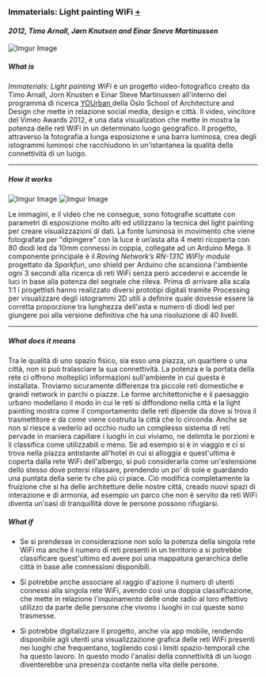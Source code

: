 ### Immaterials: Light painting WiFi [+](http://voyoslo.com/projects/immaterials-wifi-light-painting/)
#### _2012, Timo Arnall, Jørn Knutsen and Einar Sneve Martinussen_

![Imgur Image](https://i.imgur.com/bxRB5qNh.jpg)

##### What is

_Immaterials: Light painting WiFi_ è un progetto video-fotografico creato da Timo Arnall, Jorn Knusten e Einar Steve Martinussen all'interno del programma di ricerca [ YOUrban ](http://yourban.no/)della Oslo School of Architecture and Design che mette in relazione social media, design e città.
Il video, vincitore del Vimeo Awards 2012, è una data visualization che mette in mostra la potenza delle reti WiFi in un determinato luogo geografico. 
Il progetto, attraverso la fotografia a lunga esposizione e una barra luminosa, crea degli istogrammi luminosi che racchiudono in un'istantanea la qualità della connettività di un luogo. 

---

##### How it works

![Imgur Image](https://i.imgur.com/5OGPhlrm.png)
![Imgur Image](https://i.imgur.com/1GxMyWZm.png)

Le immagini, e il video che ne consegue, sono fotografie scattate con parametri di esposizione molto alti ed utilizzano la tecnica del light painting per creare visualizzazioni di dati. 
La fonte luminosa in movimento che viene fotografata per "dipingere" con la luce è un’asta alta 4 metri ricoperta con 80 diodi led da 10mm connessi in coppia, collegate ad un Arduino Mega. Il componente principale è il _Roving Network’s RN-131C WiFly module_ progettato da _Sparkfun_, uno shield per Arduino che scansiona l'ambiente ogni 3 secondi alla ricerca di reti WiFi senza però accedervi e accende le luci in base alla potenza del segnale che rileva. 
Prima di arrivare alla scala 1:1 i progettisti hanno realizzato diversi prototipi digitali tramite Processing per visualizzare degli istogrammi 2D utili a definire quale dovesse essere la corretta proporzione tra lunghezza dell'asta e numero di diodi led per giungere poi alla versione definitiva che ha una risoluzione di 40 livelli.

---

##### What does it means


Tra le qualità di uno spazio fisico, sia esso una piazza, un quartiere o una città, non si può tralasciare la sua connettività. 
La potenza e la portata della rete ci offrono molteplici informazioni sull'ambiente in cui questa è installata. Troviamo sicuramente differenze tra piccole reti domestiche e grandi network in parchi o piazze. Le forme architettoniche e il paesaggio urbano modellano il modo in cui le reti si diffondono nella città e la light painting mostra come il comportamento delle reti dipende da dove si trova il trasmettitore e da come viene costruita la città che lo circonda.
Anche se non si riesce a vederlo ad occhio nudo un complesso sistema di reti pervade in maniera capillare i luoghi in cui viviamo, ne delimita le porzioni e li classifica come utilizzabili o meno. Se ad esempio si è in viaggio e ci si trova nella piazza antistante all'hotel in cui si alloggia e quest'ultima è coperta dalla rete WiFi dell'albergo, si può considerarla come un'estensione dello stesso dove potersi rilassare, prendendo un po' di sole e guardando una puntata della serie tv che più ci piace. Ciò modifica completamente la fruizione che si ha delle architetture delle nostre città, creado nuovi spazi di interazione e di armonia, ad esempio un parco che non è servito da reti WiFi diventa un'oasi di tranquillità dove le persone possono rifugiarsi.


##### What if

- Se si prendesse in considerazione non solo la potenza della singola rete WiFi ma anche il numero di reti presenti in un territorio a si potrebbe classificare quest'ultimo ed avere poi una mappatura gerarchica delle città in base alle connessioni disponibili. 

- Si potrebbe anche associare al raggio d'azione il numero di utenti connessi alla singola rete WiFi, avendo così una doppia classificazione, che mette in relazione l'inquinamento delle onde radio al loro effettivo utilizzo da parte delle persone che vivono i luoghi in cui queste sono trasmesse.

- Si potrebbe digitalizzare il progetto, anche via app mobile, rendendo disponibile agli utenti una visualizzazione grafica delle reti WiFi presenti nei luoghi che frequentano, togliendo così i limiti spazio-temporali che ha questo lavoro. In questo modo l'analisi della connettività di un luogo diventerebbe una presenza costante nella vita delle persone.
